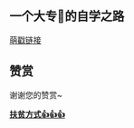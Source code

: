 ## 一个大专🐶的自学之路

[萌戳链接](https://simplepeng.github.io/KeepLearning/)

## 赞赏

谢谢您的赞赏~

**[扶贫方式👍👍👍](https://simplepeng.github.io/merge_pay_code/)**